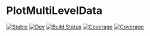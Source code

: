 # PlotMultiLevelData

[![Stable](https://img.shields.io/badge/docs-stable-blue.svg)](https://maysam-gholampour.github.io/PlotMultiLevelData.jl/stable/)
[![Dev](https://img.shields.io/badge/docs-dev-blue.svg)](https://maysam-gholampour.github.io/PlotMultiLevelData.jl/dev/)
[![Build Status](https://github.com/maysam-gholampour/PlotMultiLevelData.jl/actions/workflows/CI.yml/badge.svg?branch=main)](https://github.com/maysam-gholampour/PlotMultiLevelData.jl/actions/workflows/CI.yml?query=branch%3Amain)
[![Coverage](https://codecov.io/gh/maysam-gholampour/PlotMultiLevelData.jl/branch/main/graph/badge.svg)](https://codecov.io/gh/maysam-gholampour/PlotMultiLevelData.jl)
[![Coverage](https://coveralls.io/repos/github/maysam-gholampour/PlotMultiLevelData.jl/badge.svg?branch=main)](https://coveralls.io/github/maysam-gholampour/PlotMultiLevelData.jl?branch=main)
